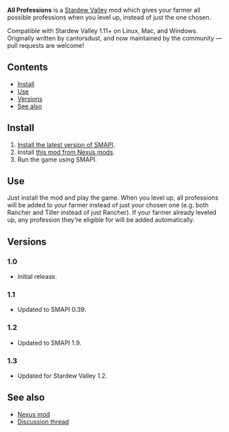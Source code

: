 ﻿**All Professions** is a [Stardew Valley](http://stardewvalley.net/) mod which gives your farmer
all possible professions when you level up, instead of just the one chosen.

Compatible with Stardew Valley 1.11+ on Linux, Mac, and Windows. Originally written by cantorsdust,
and now maintained by the community — pull requests are welcome!

## Contents
* [Install](#install)
* [Use](#use)
* [Versions](#versions)
* [See also](#see-also)

## Install
1. [Install the latest version of SMAPI](http://canimod.com/for-players/install-smapi).
2. Install [this mod from Nexus mods](http://www.nexusmods.com/stardewvalley/mods/174).
3. Run the game using SMAPI.

## Use
Just install the mod and play the game. When you level up, all professions will be added to your
farmer instead of just your chosen one (e.g. both Rancher and Tiller instead of just Rancher). If
your farmer already leveled up, any profession they're eligible for will be added automatically.

## Versions
### 1.0
* Initial release.

### 1.1
* Updated to SMAPI 0.39.

### 1.2
* Updated to SMAPI 1.9.

### 1.3
* Updated for Stardew Valley 1.2.

## See also
* [Nexus mod](http://www.nexusmods.com/stardewvalley/mods/174)
* [Discussion thread](http://community.playstarbound.com/threads/smapi-allprofessions-dont-choose-get-every-profession-leveling-up.111396/)
